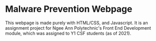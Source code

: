 # Malware Prevention Webpage
This webpage is made purely with HTML/CSS, and Javascript. It is an assignment project for Ngee Ann Polytechnic's Front End Development module, which was assigned to Y1 CSF students (as of 2021).
